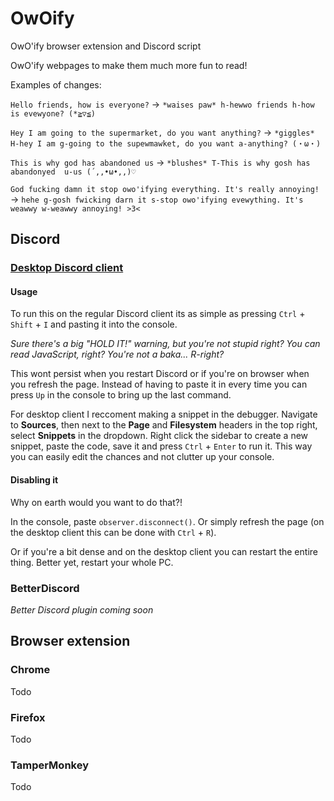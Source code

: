 # OwOify
OwO'ify browser extension and Discord script

OwO'ify webpages to make them much more fun to read!

Examples of changes:

`Hello friends, how is everyone?` -> `*waises paw* h-hewwo friends h-how is evewyone? (*≧▽≦)`

`Hey I am going to the supermarket, do you want anything?` -> `*giggles* H-hey I am g-going to the supewmawket, do you want a-anything? (・ω・)`

`This is why god has abandoned us` -> `*blushes* T-This is why gosh has abandonyed  u-us (´,,•ω•,,)♡`

`God fucking damn it stop owo'ifying everything. It's really annoying!` -> `hehe g-gosh fwicking darn it s-stop owo'ifying evewything. It's weawwy w-weawwy annoying! >3<`

## Discord

### [Desktop Discord client](https://aqua-lzma.github.io/OwOify/discord)

#### Usage

To run this on the regular Discord client its as simple as pressing `Ctrl` + `Shift` + `I` and pasting it into the console.

*Sure there's a big "HOLD IT!" warning, but you're not stupid right? You can read JavaScript, right? You're not a baka... R-right?*

This wont persist when you restart Discord or if you're on browser when you refresh the page.
Instead of having to paste it in every time you can press `Up` in the console to bring up the last command.

For desktop client I reccoment making a snippet in the debugger.
Navigate to **Sources**, then next to the **Page** and **Filesystem** headers in the top right, select **Snippets** in the dropdown.
Right click the sidebar to create a new snippet, paste the code, save it and press `Ctrl` + `Enter` to run it.
This way you can easily edit the chances and not clutter up your console.

#### Disabling it

Why on earth would you want to do that?!

In the console, paste `observer.disconnect()`.
Or simply refresh the page (on the desktop client this can be done with `Ctrl` + `R`).

Or if you're a bit dense and on the desktop client you can restart the entire thing.
Better yet, restart your whole PC.

### BetterDiscord

*Better Discord plugin coming soon*

## Browser extension

### Chrome

Todo

### Firefox

Todo

### TamperMonkey

Todo
